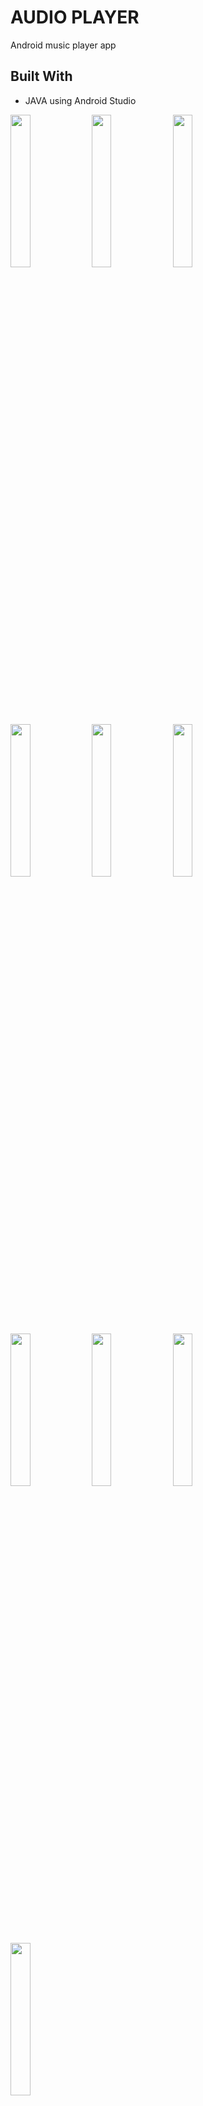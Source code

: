 # AUDIO PLAYER

Android music player app

## Built With

* JAVA using Android Studio

<p float="left">
<img src="https://lh3.googleusercontent.com/d/1Gpx0-wOm2aF90fTn6rptlxSQFn8qSAjn" width="25%">
<img src="https://lh3.googleusercontent.com/d/1IJ2FVwgKxJwYZX5XdGxZ1BMw5OxsSBlT" width="25%">
 <img src="https://lh3.googleusercontent.com/d/10gl__KXwqJqk7O4rhoJjYR8oIlFDAqkS" width="25%">
 <img src="https://lh3.googleusercontent.com/d/1UV4qO2E3BFuSUhQAHJtJvdr-yBmpehmC" width="25%">
 <img src="https://lh3.googleusercontent.com/d/1QA_noi5vdR_9B3NAhadilh7BinfkSe3L" width="25%">
 <img src="https://lh3.googleusercontent.com/d/1J-8rGRMPW7EbHjbMoNNFtIGwpY2Bl4Sz" width="25%">
 <img src="https://lh3.googleusercontent.com/d/1GaWGaN2KU3ScKrUcnwbOMCUoxOXjPx5D" width="25%">
 
 <img src="https://lh3.googleusercontent.com/d/1YSsDSEoNtsDgHSD1-rfqshD6www_80jW" width="25%">
 <img src="https://lh3.googleusercontent.com/d/1YO0NEhQt3j8_THJb0oyN3OXJMxQHzgYE" width="25%">
 <img src="https://lh3.googleusercontent.com/d/1ilqYtDNpm8lZfF5Gz9V734SXJ5RwgCVt" width="25%">
</p>
 
## APK
https://github.com/Sudhanshuraj048/audio_player/tree/master/app/release

## Creator

* **SUDHANSHU RANJAN** - https://github.com/Sudhanshuraj048


## License
https://github.com/Sudhanshuraj048/audio_player/blob/master/LICENSE
